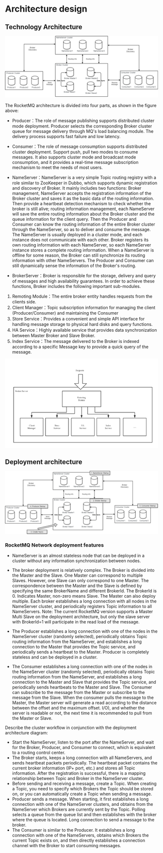 # Architecture design

## Technology Architecture

![](image/rocketmq_architecture_1.png)

The RocketMQ architecture is divided into four parts, as shown in the figure above:

- Producer：The role of message publishing supports distributed cluster mode deployment. Producer selects the
  corresponding Broker cluster queue for message delivery through MQ's load balancing module. The delivery process
  supports fast failure and low latency.

- Consumer：The role of message consumption supports distributed cluster deployment. Support push, pull two modes to
  consume messages. It also supports cluster mode and broadcast mode consumption, and it provides a real-time message
  subscription mechanism to meet the needs of most users.

- NameServer：NameServer is a very simple Topic routing registry with a role similar to ZooKeeper in Dubbo, which
  supports dynamic registration and discovery of Broker. It mainly includes two functions: Broker management, NameServer
  accepts the registration information of the Broker cluster and saves it as the basic data of the routing information.
  Then provide a heartbeat detection mechanism to check whether the broker is still alive; routing information
  management, each NameServer will save the entire routing information about the Broker cluster and the queue
  information for the client query. Then the Producer and Consumer can know the routing information of the entire Broker
  cluster through the NameServer, so as to deliver and consume the message. The NameServer is usually deployed in a
  cluster mode, and each instance does not communicate with each other. Broker registers its own routing information
  with each NameServer, so each NameServer instance stores a complete routing information. When a NameServer is offline
  for some reason, the Broker can still synchronize its routing information with other NameServers. The Producer and
  Consumer can still dynamically sense the information of the Broker's routing.

- BrokerServer：Broker is responsible for the storage, delivery and query of messages and high availability guarantees.
  In order to achieve these functions, Broker includes the following important sub-modules.

1. Remoting Module：The entire broker entity handles requests from the clients side.
2. Client Manager：Topic subscription information for managing the client (Producer/Consumer) and maintaining the
   Consumer
3. Store Service：Provides a convenient and simple API interface for handling message storage to physical hard disks and
   query functions.
4. HA Service：Highly available service that provides data synchronization between Master Broker and Slave Broker.
5. Index Service：The message delivered to the Broker is indexed according to a specific Message key to provide a quick
   query of the message.

![](image/rocketmq_architecture_2.png)

## Deployment architecture

![](image/rocketmq_architecture_3.png)

### RocketMQ Network deployment features

- NameServer is an almost stateless node that can be deployed in a cluster without any information synchronization
  between nodes.

- The broker deployment is relatively complex. The Broker is divided into the Master and the Slave. One Master can
  correspond to multiple Slaves. However, one Slave can only correspond to one Master. The correspondence between the
  Master and the Slave is defined by specifying the same BrokerName and different BrokerId. The BrokerId is 0. Indicates
  Master, non-zero means Slave. The Master can also deploy multiple. Each broker establishes a long connection with all
  nodes in the NameServer cluster, and periodically registers Topic information to all NameServers. Note: The current
  RocketMQ version supports a Master Multi Slave on the deployment architecture, but only the slave server with
  BrokerId=1 will participate in the read load of the message.

- The Producer establishes a long connection with one of the nodes in the NameServer cluster (randomly selected),
  periodically obtains Topic routing information from the NameServer, and establishes a long connection to the Master
  that provides the Topic service, and periodically sends a heartbeat to the Master. Producer is completely stateless
  and can be deployed in a cluster.

- The Consumer establishes a long connection with one of the nodes in the NameServer cluster (randomly selected),
  periodically obtains Topic routing information from the NameServer, and establishes a long connection to the Master
  and Slave that provides the Topic service, and periodically sends heartbeats to the Master and Slave. The Consumer can
  subscribe to the message from the Master or subscribe to the message from the Slave. When the consumer pulls the
  message to the Master, the Master server will generate a read according to the distance between the offset and the
  maximum offset. I/O), and whether the server is readable or not, the next time it is recommended to pull from the
  Master or Slave.

Describe the cluster workflow in conjunction with the deployment architecture diagram:

- Start the NameServer, listen to the port after the NameServer, and wait for the Broker, Producer, and Consumer to
  connect, which is equivalent to a routing control center.
- The Broker starts, keeps a long connection with all NameServers, and sends heartbeat packets periodically. The
  heartbeat packet contains the current broker information (IP+ port, etc.) and stores all Topic information. After the
  registration is successful, there is a mapping relationship between Topic and Broker in the NameServer cluster.
- Before sending and receiving a message, create a Topic. When creating a Topic, you need to specify which Brokers the
  Topic should be stored on, or you can automatically create a Topic when sending a message.
- Producer sends a message. When starting, it first establishes a long connection with one of the NameServer clusters,
  and obtains from the NameServer which Brokers are currently sent by the Topic. Polling selects a queue from the queue
  list and then establishes with the broker where the queue is located. Long connection to send a message to the broker.
- The Consumer is similar to the Producer. It establishes a long connection with one of the NameServers, obtains which
  Brokers the current Topic exists on, and then directly establishes a connection channel with the Broker to start
  consuming messages.
